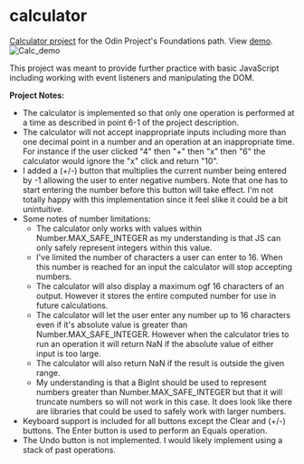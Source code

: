 # calculator
[Calculator project](https://www.theodinproject.com/courses/foundations/lessons/calculator) for the Odin Project's Foundations path. View [demo](https://lenschmi.github.io/calculator/).
![Calc_demo](https://user-images.githubusercontent.com/61850952/140662928-e91f1786-a347-40bf-8373-0e79cd0d1ef7.png)



This project was meant to provide further practice with basic JavaScript including working with event listeners and manipulating the DOM.

**Project Notes:**
- The calculator is implemented so that only one operation is performed at a time as described in point 6-1 of the project description.
- The calculator will not accept inappropriate inputs including more than one decimal point in a number and an operation at an inappropriate time. For instance if the user clicked "4" then "+" then "x" then "6" the calculator would ignore the "x" click and return "10".
- I added a (+/-) button that multiplies the current number being entered by -1 allowing the user to enter negative numbers. Note that one has to start entering the number before this button will take effect. I'm not totally happy with this implementation since it feel slike it could be a bit unintuitive.
- Some notes of number limitations:
  - The calculator only works with values within Number.MAX_SAFE_INTEGER as my understanding is that JS can only safely represent integers within this value. 
  - I've limited the number of characters a user can enter to 16. When this number is reached for an input the calculator will stop accepting numbers.
  - The calculator will also display a maximum ogf 16 characters of an output. However it stores the entire computed number for use in future calculations.
  - The calculator will let the user enter any number up to 16 characters even if it's absolute value is greater than Number.MAX_SAFE_INTEGER. However when the calculator tries to run an operation it will return NaN if the absolute value of either input is too large.
  - The calculator will also return NaN if the result is outside the given range. 
  - My understanding is that a BigInt should be used to represent numbers greater than Number.MAX_SAFE_INTEGER but that it will truncate numbers so will not work in this case. It does look like there are libraries that could be used to safely work with larger numbers.
- Keyboard support is included for all buttons except the Clear and (+/-) buttons. The Enter button is used to perform an Equals operation.
- The Undo button is not implemented. I would likely implement using a stack of past operations.
